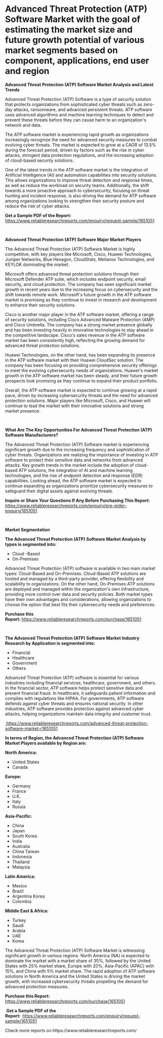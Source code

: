 <p><h1>Advanced Threat Protection (ATP) Software Market with the goal of estimating the market size and future growth potential of various market segments based on component, applications, end user and region</h1></p><p><strong>Advanced Threat Protection (ATP) Software Market Analysis and Latest Trends</strong></p>
<p><p>Advanced Threat Protection (ATP) Software is a type of security solution that protects organizations from sophisticated cyber threats such as zero-day attacks, ransomware, and advanced persistent threats. ATP software uses advanced algorithms and machine learning techniques to detect and prevent these threats before they can cause harm to an organization's network and data.</p><p>The ATP software market is experiencing rapid growth as organizations increasingly recognize the need for advanced security measures to combat evolving cyber threats. The market is expected to grow at a CAGR of 13.5% during the forecast period, driven by factors such as the rise in cyber attacks, stringent data protection regulations, and the increasing adoption of cloud-based security solutions.</p><p>One of the latest trends in the ATP software market is the integration of Artificial Intelligence (AI) and automation capabilities into security solutions. This allows organizations to improve threat detection and response times, as well as reduce the workload on security teams. Additionally, the shift towards a more proactive approach to cybersecurity, focusing on threat hunting and incident response, is also driving the demand for ATP software among organizations looking to strengthen their security posture and reduce the risk of cyber attacks.</p></p>
<p><strong>Get a Sample PDF of the Report:&nbsp;</strong> <a href="https://www.reliableresearchreports.com/enquiry/request-sample/1651051">https://www.reliableresearchreports.com/enquiry/request-sample/1651051</a></p>
<p>&nbsp;</p>
<p><strong>Advanced Threat Protection (ATP) Software Major Market Players</strong></p>
<p><p>The Advanced Threat Protection (ATP) Software Market is highly competitive, with key players like Microsoft, Cisco, Huawei Technologies, Juniper Networks, Blue Hexagon, CloudStats, Mellanox Technologies, and KEYLOK dominating the market. </p><p>Microsoft offers advanced threat protection solutions through their Microsoft Defender ATP suite, which includes endpoint security, email security, and cloud protection. The company has seen significant market growth in recent years due to the increasing focus on cybersecurity and the shift towards remote work. Microsoft's future growth in the ATP software market is promising as they continue to invest in research and development to enhance their security solutions.</p><p>Cisco is another major player in the ATP software market, offering a range of security solutions, including Cisco Advanced Malware Protection (AMP) and Cisco Umbrella. The company has a strong market presence globally and has been investing heavily in innovative technologies to stay ahead in the competitive landscape. Cisco's sales revenue in the ATP software market has been consistently high, reflecting the growing demand for advanced threat protection solutions.</p><p>Huawei Technologies, on the other hand, has been expanding its presence in the ATP software market with their Huawei CloudSec solution. The company has been focusing on providing comprehensive security offerings to meet the evolving cybersecurity needs of organizations. Huawei's market growth in the ATP software market has been steady, and their future growth prospects look promising as they continue to expand their product portfolio.</p><p>Overall, the ATP software market is expected to continue growing at a rapid pace, driven by increasing cybersecurity threats and the need for advanced protection solutions. Major players like Microsoft, Cisco, and Huawei will continue to lead the market with their innovative solutions and strong market presence.</p></p>
<p>&nbsp;</p>
<p><strong>What Are The Key Opportunities For Advanced Threat Protection (ATP) Software Manufacturers?</strong></p>
<p><p>The Advanced Threat Protection (ATP) Software market is experiencing significant growth due to the increasing frequency and sophistication of cyber threats. Organizations are realizing the importance of investing in ATP software to protect their sensitive data and networks from advanced attacks. Key growth trends in the market include the adoption of cloud-based ATP solutions, the integration of AI and machine learning technologies, and the rise of endpoint detection and response (EDR) capabilities. Looking ahead, the ATP software market is expected to continue expanding as organizations prioritize cybersecurity measures to safeguard their digital assets against evolving threats.</p></p>
<p><strong>Inquire or Share Your Questions If Any Before Purchasing This Report:</strong> <a href="https://www.reliableresearchreports.com/enquiry/pre-order-enquiry/1651051">https://www.reliableresearchreports.com/enquiry/pre-order-enquiry/1651051</a></p>
<p>&nbsp;</p>
<p><strong>Market Segmentation</strong></p>
<p><strong>The Advanced Threat Protection (ATP) Software Market Analysis by types is segmented into:</strong></p>
<p><ul><li>Cloud -Based</li><li>On-Premises</li></ul></p>
<p><p>Advanced Threat Protection (ATP) software is available in two main market types: Cloud-Based and On-Premises. Cloud-Based ATP solutions are hosted and managed by a third-party provider, offering flexibility and scalability to organizations. On the other hand, On-Premises ATP solutions are deployed and managed within the organization's own infrastructure, providing more control over data and security policies. Both market types have their own advantages and considerations, allowing organizations to choose the option that best fits their cybersecurity needs and preferences.</p></p>
<p><strong>Purchase this Report:&nbsp;</strong><a href="https://www.reliableresearchreports.com/purchase/1651051">https://www.reliableresearchreports.com/purchase/1651051</a></p>
<p>&nbsp;</p>
<p><strong>The Advanced Threat Protection (ATP) Software Market Industry Research by Application is segmented into:</strong></p>
<p><ul><li>Financial</li><li>Healthcare</li><li>Government</li><li>Others</li></ul></p>
<p><p>Advanced Threat Protection (ATP) software is essential for various industries including financial services, healthcare, government, and others. In the financial sector, ATP software helps protect sensitive data and prevent financial fraud. In healthcare, it safeguards patient information and complies with regulations like HIPAA. For governments, ATP software defends against cyber threats and ensures national security. In other industries, ATP software provides protection against advanced cyber attacks, helping organizations maintain data integrity and customer trust.</p></p>
<p><a href="https://www.reliableresearchreports.com/advanced-threat-protection-software-market-r1651051">&nbsp;https://www.reliableresearchreports.com/advanced-threat-protection-software-market-r1651051</a></p>
<p><strong>In terms of Region, the Advanced Threat Protection (ATP) Software Market Players available by Region are:</strong></p>
<p>
    <p> <strong> North America: </strong>
        <ul>
            <li>United States</li>
            <li>Canada</li>
        </ul>
        </p> 
    <p> <strong> Europe: </strong>
        <ul>
            <li>Germany</li>
            <li>France</li>
            <li>U.K.</li>
            <li>Italy</li>
            <li>Russia</li>
        </ul>
        </p> 
    <p> <strong> Asia-Pacific: </strong>
        <ul>
            <li>China</li>
            <li>Japan</li>
            <li>South Korea</li>
            <li>India</li>
            <li>Australia</li>
            <li>China Taiwan</li>
            <li>Indonesia</li>
            <li>Thailand</li>
            <li>Malaysia</li>
        </ul>
        </p> 
    <p> <strong> Latin America: </strong>
        <ul>
            <li>Mexico</li>
            <li>Brazil</li>
            <li>Argentina Korea</li>
            <li>Colombia</li>
        </ul>
        </p> 
    <p> <strong> Middle East & Africa: </strong>
        <ul>
            <li>Turkey</li>
            <li>Saudi</li>
            <li>Arabia</li>
            <li>UAE</li>
            <li>Korea</li>
        </ul>
    </p>
    </p>
<p><p>The Advanced Threat Protection (ATP) Software Market is witnessing significant growth in various regions. North America (NA) is expected to dominate the market with a market share of 35%, followed by the United States with 25% market share, Europe with 20%, Asia-Pacific (APAC) with 15%, and China with 5% market share. The rapid adoption of ATP software solutions in North America and the United States is driving the market growth, with increased cybersecurity threats propelling the demand for advanced protection measures.</p></p>
<p><strong>Purchase this Report: </strong><a href="https://www.reliableresearchreports.com/purchase/1651051">https://www.reliableresearchreports.com/purchase/1651051</a></p>
<p>&nbsp;<strong>Get a Sample PDF of the Report:&nbsp;&nbsp;</strong><a href="https://www.reliableresearchreports.com/enquiry/request-sample/1651051">https://www.reliableresearchreports.com/enquiry/request-sample/1651051</a></p>
<p><strong></strong></p>
<p>Check more reports on https://www.reliableresearchreports.com/</p>